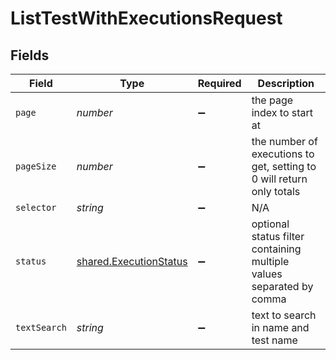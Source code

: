 # ListTestWithExecutionsRequest


## Fields

| Field                                                                   | Type                                                                    | Required                                                                | Description                                                             |
| ----------------------------------------------------------------------- | ----------------------------------------------------------------------- | ----------------------------------------------------------------------- | ----------------------------------------------------------------------- |
| `page`                                                                  | *number*                                                                | :heavy_minus_sign:                                                      | the page index to start at                                              |
| `pageSize`                                                              | *number*                                                                | :heavy_minus_sign:                                                      | the number of executions to get, setting to 0 will return only totals   |
| `selector`                                                              | *string*                                                                | :heavy_minus_sign:                                                      | N/A                                                                     |
| `status`                                                                | [shared.ExecutionStatus](../../../sdk/models/shared/executionstatus.md) | :heavy_minus_sign:                                                      | optional status filter containing multiple values separated by comma    |
| `textSearch`                                                            | *string*                                                                | :heavy_minus_sign:                                                      | text to search in name and test name                                    |